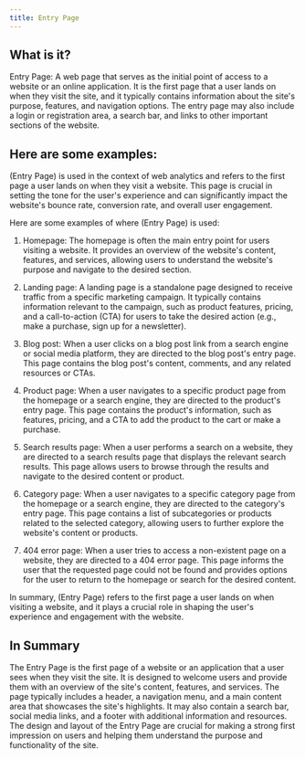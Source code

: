 ```yaml
---
title: Entry Page
---
```




## What is it?

Entry Page: A web page that serves as the initial point of access to a website or an online application. It is the first page that a user lands on when they visit the site, and it typically contains information about the site's purpose, features, and navigation options. The entry page may also include a login or registration area, a search bar, and links to other important sections of the website.

## Here are some examples:

(Entry Page) is used in the context of web analytics and refers to the first page a user lands on when they visit a website. This page is crucial in setting the tone for the user's experience and can significantly impact the website's bounce rate, conversion rate, and overall user engagement.

Here are some examples of where (Entry Page) is used:

1. Homepage: The homepage is often the main entry point for users visiting a website. It provides an overview of the website's content, features, and services, allowing users to understand the website's purpose and navigate to the desired section.

2. Landing page: A landing page is a standalone page designed to receive traffic from a specific marketing campaign. It typically contains information relevant to the campaign, such as product features, pricing, and a call-to-action (CTA) for users to take the desired action (e.g., make a purchase, sign up for a newsletter).

3. Blog post: When a user clicks on a blog post link from a search engine or social media platform, they are directed to the blog post's entry page. This page contains the blog post's content, comments, and any related resources or CTAs.

4. Product page: When a user navigates to a specific product page from the homepage or a search engine, they are directed to the product's entry page. This page contains the product's information, such as features, pricing, and a CTA to add the product to the cart or make a purchase.

5. Search results page: When a user performs a search on a website, they are directed to a search results page that displays the relevant search results. This page allows users to browse through the results and navigate to the desired content or product.

6. Category page: When a user navigates to a specific category page from the homepage or a search engine, they are directed to the category's entry page. This page contains a list of subcategories or products related to the selected category, allowing users to further explore the website's content or products.

7. 404 error page: When a user tries to access a non-existent page on a website, they are directed to a 404 error page. This page informs the user that the requested page could not be found and provides options for the user to return to the homepage or search for the desired content.

In summary, (Entry Page) refers to the first page a user lands on when visiting a website, and it plays a crucial role in shaping the user's experience and engagement with the website.

## In Summary

The Entry Page is the first page of a website or an application that a user sees when they visit the site. It is designed to welcome users and provide them with an overview of the site's content, features, and services. The page typically includes a header, a navigation menu, and a main content area that showcases the site's highlights. It may also contain a search bar, social media links, and a footer with additional information and resources. The design and layout of the Entry Page are crucial for making a strong first impression on users and helping them understand the purpose and functionality of the site.